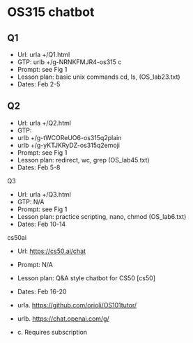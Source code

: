 # OS315 chatbot

## Q1	
- Url: 	urla +/Q1.html
- GTP: 	urlb +/g-NRNKFMJR4-os315 c
- Prompt: see Fig 1
- Lesson plan: basic unix commands cd, ls,  (OS_lab23.txt)
- Dates: Feb 2-5


## Q2
- Url: 	urla +/Q2.html
- GTP:
- urlb +/g-tWCOReUO6-os315q2plain
- 	urlb +/g-yKTJKRyDZ-os315q2emoji
- Prompt: see Fig 1
- Lesson plan: redirect, wc, grep (OS_lab45.txt)
- Dates: Feb 5-8


Q3	
- Url: 	urla +/Q3.html
- GTP: N/A
- Prompt: see Fig 1
- Lesson plan: practice scripting, nano, chmod (OS_lab6.txt)
- Dates: Feb 10-14

cs50ai	
- Url: https://cs50.ai/chat
- Prompt: N/A
- Lesson plan: Q&A style chatbot for CS50 [cs50]
- Dates: Feb 16-20


- urla.	https://github.com/orioli/OS101tutor/
- urlb.	https://chat.openai.com/g/
- c.	Requires subscription
